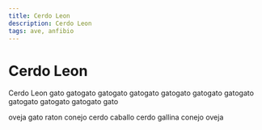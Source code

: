 ```yaml
---
title: Cerdo Leon
description: Cerdo Leon
tags: ave, anfibio
---
```


# Cerdo Leon

Cerdo Leon gato gatogato gatogato gatogato gatogato gatogato gatogato gatogato gatogato gatogato gato

oveja gato raton conejo cerdo caballo cerdo gallina conejo oveja
